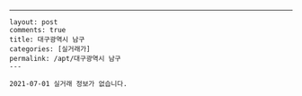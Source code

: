 ---
    layout: post
    comments: true
    title: 대구광역시 남구
    categories: [실거래가]
    permalink: /apt/대구광역시 남구
    ---

    2021-07-01 실거래 정보가 없습니다.

    